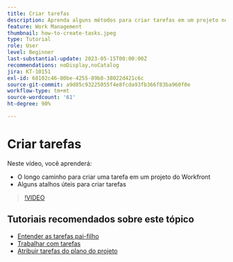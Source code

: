 ```yaml
---
title: Criar tarefas
description: Aprenda alguns métodos para criar tarefas em um projeto no Adobe Workfront.
feature: Work Management
thumbnail: how-to-create-tasks.jpeg
type: Tutorial
role: User
level: Beginner
last-substantial-update: 2023-05-15T00:00:00Z
recommendations: noDisplay,noCatalog
jira: KT-10151
exl-id: 68102c46-80be-4255-89b8-38022d421c6c
source-git-commit: a9d85c93225055f4e8fcda93fb366f83ba960f0e
workflow-type: tm+mt
source-wordcount: '61'
ht-degree: 90%

---
```


# Criar tarefas

Neste vídeo, você aprenderá:

* O longo caminho para criar uma tarefa em um projeto do Workfront
* Alguns atalhos úteis para criar tarefas

>[!VIDEO](https://video.tv.adobe.com/v/3419372/?quality=12&learn=on)

## Tutoriais recomendados sobre este tópico

* [Entender as tarefas pai-filho](https://experienceleague.adobe.com/en/docs/workfront-learn/tutorials-workfront/manage-work/tasks/understand-parent-child-tasks)
* [Trabalhar com tarefas](https://experienceleague.adobe.com/en/docs/workfront-learn/tutorials-workfront/manage-work/tasks/work-with-tasks)
* [Atribuir tarefas do plano do projeto](https://experienceleague.adobe.com/en/docs/workfront-learn/tutorials-workfront/manage-work/tasks/assign-tasks-from-the-project-plan)
